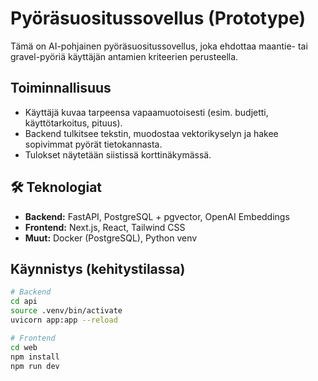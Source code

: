 # Pyöräsuositussovellus (Prototype)

Tämä on AI-pohjainen pyöräsuositussovellus, joka ehdottaa maantie- tai gravel-pyöriä käyttäjän antamien kriteerien perusteella.

## Toiminnallisuus
- Käyttäjä kuvaa tarpeensa vapaamuotoisesti (esim. budjetti, käyttötarkoitus, pituus).
- Backend tulkitsee tekstin, muodostaa vektorikyselyn ja hakee sopivimmat pyörät tietokannasta.
- Tulokset näytetään siistissä korttinäkymässä.

## 🛠️ Teknologiat
- **Backend:** FastAPI, PostgreSQL + pgvector, OpenAI Embeddings
- **Frontend:** Next.js, React, Tailwind CSS
- **Muut:** Docker (PostgreSQL), Python venv

## Käynnistys (kehitystilassa)
```bash
# Backend
cd api
source .venv/bin/activate
uvicorn app:app --reload

# Frontend
cd web
npm install
npm run dev

